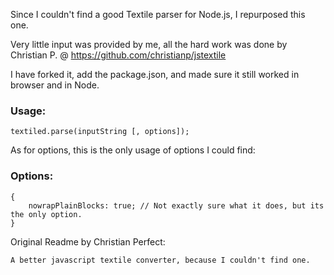Since I couldn't find a good Textile parser for Node.js, I repurposed this one.

Very little input was provided by me, all the hard work was done by Christian P. @ https://github.com/christianp/jstextile

I have forked it, add the package.json, and made sure it still worked in browser and in Node.

### Usage:

	textiled.parse(inputString [, options]);

As for options, this is the only usage of options I could find:

### Options:

	{
		nowrapPlainBlocks: true; // Not exactly sure what it does, but its the only option.
	}


Original Readme by Christian Perfect:

	A better javascript textile converter, because I couldn't find one.
